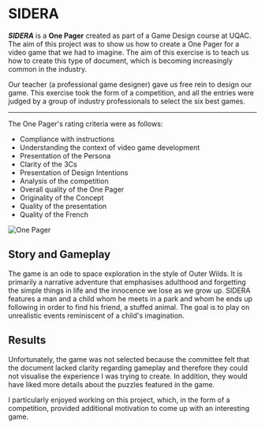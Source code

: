 ﻿# SIDERA

***SIDERA*** is a **One Pager** created as part of a Game Design course at UQAC. The aim of this project was to show us how to create a One Pager for a video game that we had to imagine. The aim of this exercise is to teach us how to create this type of document, which is becoming increasingly common in the industry.

Our teacher (a professional game designer) gave us free rein to design our game. This exercise took the form of a competition, and all the entries were judged by a group of industry professionals to select the six best games.

--- 
The One Pager's rating criteria were as follows:

 - Compliance with instructions
- Understanding the context of video game development
- Presentation of the Persona
- Clarity of the 3Cs
- Presentation of Design Intentions
- Analysis of the competition
- Overall quality of the One Pager
- Originality of the Concept
- Quality of the presentation
- Quality of the French

![One Pager](/ProjectsFiles/SIDERA.jpg)


## Story and Gameplay

The game is an ode to space exploration in the style of Outer Wilds. It is primarily a narrative adventure that emphasises adulthood and forgetting the simple things in life and the innocence we lose as we grow up. SIDERA features a man and a child whom he meets in a park and whom he ends up following in order to find his friend, a stuffed animal.
The goal is to play on unrealistic events reminiscent of a child's imagination.


## Results

Unfortunately, the game was not selected because the committee felt that the document lacked clarity regarding gameplay and therefore they could not visualise the experience I was trying to create. In addition, they would have liked more details about the puzzles featured in the game.


I particularly enjoyed working on this project, which, in the form of a competition, provided additional motivation to come up with an interesting game.
   
